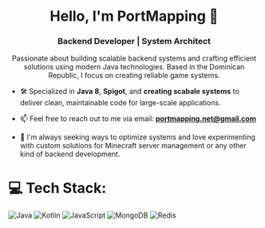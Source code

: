 <h1 align="center">Hello, I'm PortMapping 👋</h1>
<h3 align="center">Backend Developer | System Architect </h3>

<p align="center">
  Passionate about building scalable backend systems and crafting efficient solutions using modern Java technologies. Based in the Dominican Republic, I focus on creating reliable game systems.
</p>

- 🛠️ Specialized in **Java 8**, **Spigot**, and **creating scabale systems** to deliver clean, maintainable code for large-scale applications.

- 📫 Feel free to reach out to me via email: **portmapping.net@gmail.com**

- 🧠 I'm always seeking ways to optimize systems and love experimenting with custom solutions for Minecraft server management or any other kind of backend development.
# 💻 Tech Stack:
![Java](https://img.shields.io/badge/java-%23ED8B00.svg?style=for-the-badge&logo=openjdk&logoColor=white) ![Kotlin](https://img.shields.io/static/v1?style=for-the-badge&message=Kotlin&color=7F52FF&logo=Kotlin&logoColor=FFFFFF&label=) ![JavaScript](https://img.shields.io/badge/javascript-%23323330.svg?style=for-the-badge&logo=javascript&logoColor=%23F7DF1E) ![MongoDB](https://img.shields.io/static/v1?style=for-the-badge&message=MongoDB&color=47A248&logo=MongoDB&logoColor=FFFFFF&label=) ![Redis](https://img.shields.io/static/v1?style=for-the-badge&message=Redis&color=FF4438&logo=Redis&logoColor=FFFFFF&label=) 
